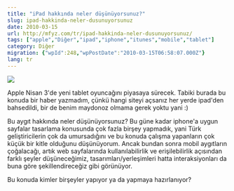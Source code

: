 ```yaml
---
title: "iPad hakkında neler düşünüyorsunuz?"
slug: ipad-hakkinda-neler-dusunuyorsunuz
date: 2010-03-15
url: http://mfyz.com/tr/ipad-hakkinda-neler-dusunuyorsunuz/
tags: ["apple","Diğer","ipad","iphone","itunes","mobile","tablet"]
category: Diğer
migration: {"wpId":248,"wpPostDate":"2010-03-15T06:58:07.000Z"}
lang: tr
---
```


![](/images/archive/tr/2010/03/ipad.jpg)

Apple Nisan 3'de yeni tablet oyuncağını piyasaya sürecek. Tabiki burada bu konuda bir haber yazmadım, çünkü hangi siteyi açsanız her yerde ipad'den bahsedildi, bir de benim maydonoz olmama gerek yoktu yani :)

Bu aygıt hakkında neler düşünüyorsunuz? Bu güne kadar iphone'a uygun sayfalar tasarlama konusunda çok fazla birşey yapmadık, yani Türk geliştiricilerin çok da umursadığını ve bu konuda çalışma yapanların çok küçük bir kitle olduğunu düşünüyorum. Ancak bundan sonra mobil aygıtların çoğalacağı, artık web sayfalarında kullanılabilirlik ve erişilebilirlik açısından farklı şeyler düşüneceğimiz, tasarımları/yerleşimleri hatta interaksiyonları da buna göre şekillendireceğiz gibi görünüyor.

Bu konuda kimler birşeyler yapıyor ya da yapmaya hazırlanıyor?